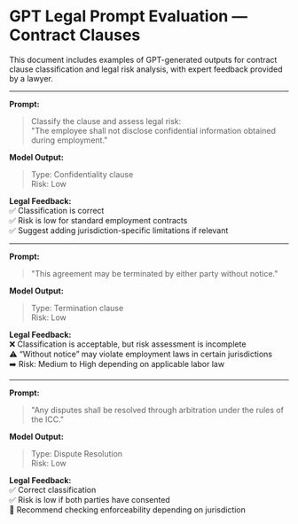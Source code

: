 # GPT Legal Prompt Evaluation — Contract Clauses

This document includes examples of GPT-generated outputs for contract clause classification and legal risk analysis, with expert feedback provided by a lawyer.

---

**Prompt:**  
> Classify the clause and assess legal risk:  
> "The employee shall not disclose confidential information obtained during employment."

**Model Output:**  
> Type: Confidentiality clause  
> Risk: Low

**Legal Feedback:**  
✅ Classification is correct  
✅ Risk is low for standard employment contracts  
✅ Suggest adding jurisdiction-specific limitations if relevant

---


**Prompt:**  
> "This agreement may be terminated by either party without notice."

**Model Output:**  
> Type: Termination clause  
> Risk: Low

**Legal Feedback:**  
❌ Classification is acceptable, but risk assessment is incomplete  
⚠️ “Without notice” may violate employment laws in certain jurisdictions  
➡️ Risk: Medium to High depending on applicable labor law

---


**Prompt:**  
> "Any disputes shall be resolved through arbitration under the rules of the ICC."

**Model Output:**  
> Type: Dispute Resolution  
> Risk: Low

**Legal Feedback:**  
✅ Correct classification  
✅ Risk is low if both parties have consented  
📌 Recommend checking enforceability depending on jurisdiction
